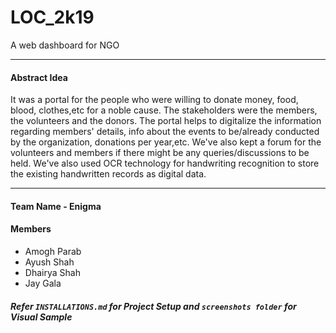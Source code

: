 # LOC_2k19
A web dashboard for NGO

---

#### Abstract Idea
It was a portal for the people who were willing to donate money, food, blood, clothes,etc for a noble cause. 
The stakeholders were the members, the volunteers and the donors. 
The portal helps to digitalize the information regarding members' details, info about the events to be/already conducted by the organization, donations per year,etc. 
We've also kept a forum for the volunteers and members if there might be any queries/discussions to be held. 
We've also used OCR technology for handwriting recognition to store the existing handwritten records as digital data.

---

#### Team Name - Enigma

#### Members

* Amogh Parab
* Ayush Shah
* Dhairya Shah
* Jay Gala


##### Refer `INSTALLATIONS.md` for Project Setup and `screenshots folder` for Visual Sample
